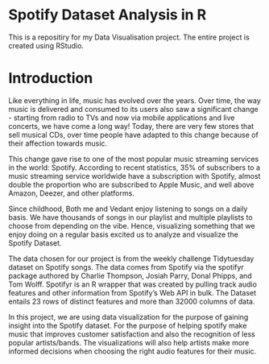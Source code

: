 # Spotify Dataset Analysis in R

This is a repositiry for my Data Visualisation project. The entire project is created using RStudio. 

# Introduction

Like everything in life, music has evolved over the years. Over time, the way music is delivered and consumed to its users also saw a significant change - starting from radio to TVs and now via mobile applications and live concerts, we have come a long way! Today, there are very few stores that sell musical CDs, over time people have adapted to this change because of their affection towards music. 

This change gave rise to one of the most popular music streaming services in the world: Spotify. According to recent statistics, 35% of subscribers to a music streaming service worldwide have a subscription with Spotify, almost double the proportion who are subscribed to Apple Music, and well above Amazon, Deezer, and other platforms.

Since childhood, Both me and Vedant enjoy listening to songs on a daily basis. We have thousands of songs in our playlist and multiple playlists to choose from depending on the vibe. Hence, visualizing something that we enjoy doing on a regular basis excited us to analyze and visualize the Spotify Dataset. 

The data chosen for our project is from the weekly challenge Tidytuesday dataset on Spotify songs. The data comes from Spotify via the spotifyr package authored by Charlie Thompson, Josiah Parry, Donal Phipps, and Tom Wolff. Spotifyr is an R wrapper that was created by pulling track audio features and other information from Spotify’s Web API in bulk. The Dataset entails 23 rows of distinct features and more than 32000 columns of data. 

In this project, we are using data visualization for the purpose of gaining insight into the Spotify dataset. For the purpose of helping spotify make music that improves customer satisfaction and also the recognition of less popular artists/bands. The visualizations will also help artists make more informed decisions when choosing the right audio features for their music.
